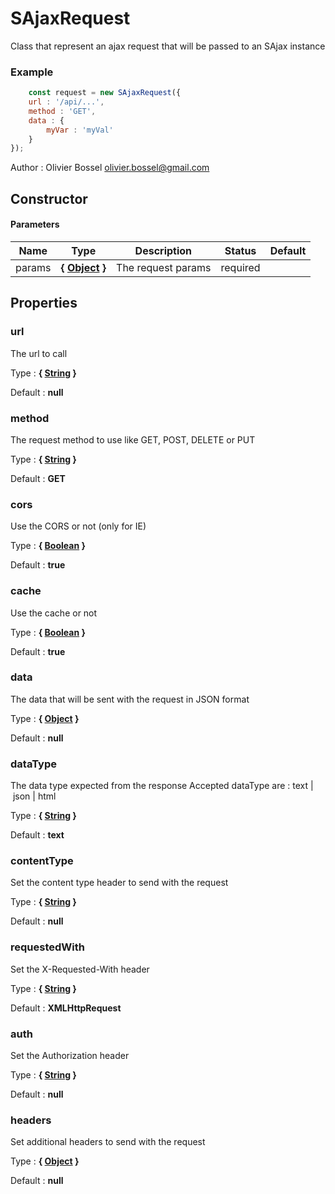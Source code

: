 # SAjaxRequest

Class that represent an ajax request that will be passed to an SAjax instance

### Example
```js
	const request = new SAjaxRequest({
 	url : '/api/...',
 	method : 'GET',
 	data : {
 		myVar : 'myVal'
 	}
});
```
Author : Olivier Bossel [olivier.bossel@gmail.com](mailto:olivier.bossel@gmail.com)


## Constructor


#### Parameters
Name  |  Type  |  Description  |  Status  |  Default
------------  |  ------------  |  ------------  |  ------------  |  ------------
params  |  **{ [Object](https://developer.mozilla.org/fr/docs/Web/JavaScript/Reference/Objets_globaux/Object) }**  |  The request params  |  required  |





## Properties


### url

The url to call

Type : **{ [String](https://developer.mozilla.org/fr/docs/Web/JavaScript/Reference/Objets_globaux/String) }**

Default : **null**


### method

The request method to use like GET, POST, DELETE or PUT

Type : **{ [String](https://developer.mozilla.org/fr/docs/Web/JavaScript/Reference/Objets_globaux/String) }**

Default : **GET**


### cors

Use the CORS or not (only for IE)

Type : **{ [Boolean](https://developer.mozilla.org/fr/docs/Web/JavaScript/Reference/Objets_globaux/Boolean) }**

Default : **true**


### cache

Use the cache or not

Type : **{ [Boolean](https://developer.mozilla.org/fr/docs/Web/JavaScript/Reference/Objets_globaux/Boolean) }**

Default : **true**


### data

The data that will be sent with the request in JSON format

Type : **{ [Object](https://developer.mozilla.org/fr/docs/Web/JavaScript/Reference/Objets_globaux/Object) }**

Default : **null**


### dataType

The data type expected from the response
Accepted dataType are : text | json | html

Type : **{ [String](https://developer.mozilla.org/fr/docs/Web/JavaScript/Reference/Objets_globaux/String) }**

Default : **text**


### contentType

Set the content type header to send with the request

Type : **{ [String](https://developer.mozilla.org/fr/docs/Web/JavaScript/Reference/Objets_globaux/String) }**

Default : **null**


### requestedWith

Set the X-Requested-With header

Type : **{ [String](https://developer.mozilla.org/fr/docs/Web/JavaScript/Reference/Objets_globaux/String) }**

Default : **XMLHttpRequest**


### auth

Set the Authorization header

Type : **{ [String](https://developer.mozilla.org/fr/docs/Web/JavaScript/Reference/Objets_globaux/String) }**

Default : **null**


### headers

Set additional headers to send with the request

Type : **{ [Object](https://developer.mozilla.org/fr/docs/Web/JavaScript/Reference/Objets_globaux/Object) }**

Default : **null**